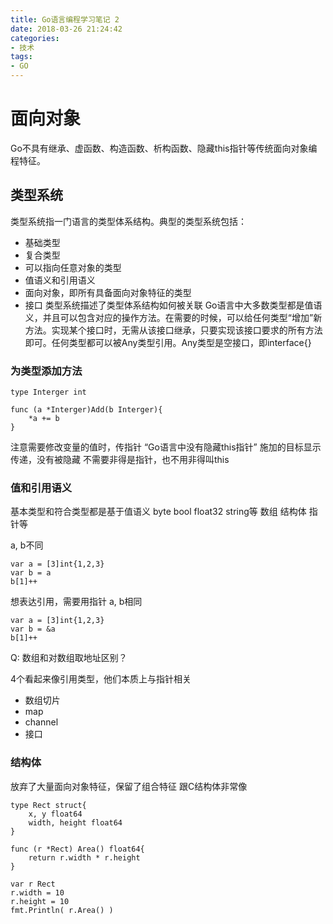 ```yaml
---
title: Go语言编程学习笔记 2
date: 2018-03-26 21:24:42
categories:
- 技术 
tags:
- GO
---
```


# 面向对象
Go不具有继承、虚函数、构造函数、析构函数、隐藏this指针等传统面向对象编程特征。
## 类型系统
类型系统指一门语言的类型体系结构。典型的类型系统包括：
<!--more-->
* 基础类型
* 复合类型
* 可以指向任意对象的类型
* 值语义和引用语义
* 面向对象，即所有具备面向对象特征的类型
* 接口
类型系统描述了类型体系结构如何被关联
Go语言中大多数类型都是值语义，并且可以包含对应的操作方法。在需要的时候，可以给任何类型“增加”新方法。实现某个接口时，无需从该接口继承，只要实现该接口要求的所有方法即可。任何类型都可以被Any类型引用。Any类型是空接口，即interface{}

### 为类型添加方法
```
type Interger int

func (a *Interger)Add(b Interger){
    *a += b
}
```
注意需要修改变量的值时，传指针
“Go语言中没有隐藏this指针”
施加的目标显示传递，没有被隐藏
不需要非得是指针，也不用非得叫this

### 值和引用语义
基本类型和符合类型都是基于值语义
byte bool float32 string等
数组 结构体 指针等

a, b不同
```
var a = [3]int{1,2,3}
var b = a
b[1]++
```

想表达引用，需要用指针
a, b相同
```
var a = [3]int{1,2,3}
var b = &a
b[1]++
```

Q: 数组和对数组取地址区别？

4个看起来像引用类型，他们本质上与指针相关
* 数组切片
* map
* channel
* 接口

### 结构体
放弃了大量面向对象特征，保留了组合特征
跟C结构体非常像
``` 
type Rect struct{
    x, y float64
    width, height float64
}

func (r *Rect) Area() float64{
    return r.width * r.height
}

var r Rect
r.width = 10
r.height = 10
fmt.Println( r.Area() ) 
```


